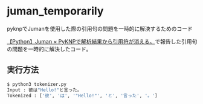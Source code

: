# juman_temporarily
pyknpでJumanを使用した際の引用句の問題を一時的に解決するためのコード

[【Python】Juman × PyKNPで解析結果から引用符が消える。](https://qiita.com/NLPingu/items/2eadb36af1e0ce8a01f4)で報告した引用句の問題を一時的に解決したコード。

## 実行方法
~~~bash
$ python3 tokenizer.py 
Input : 彼は"Hello!"と言った。
Tokenized : ['彼', 'は', '"Hello!"', 'と', '言った', '。']
~~~
